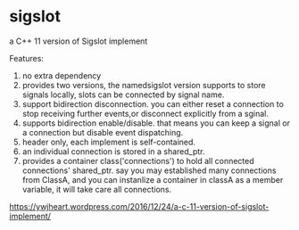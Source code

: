 # sigslot
a C++ 11 version of Sigslot implement

Features:
1. no extra dependency  
2. provides two versions, the namedsigslot version supports 
to store signals locally, slots can be connected by signal name.  
3. support bidirection disconnection. you can either reset a connection to stop receiving further events,or disconnect explicitly from a sginal.  
4. supports bidirection enable/disable. that means you can keep a signal or a connection but disable event dispatching.  
5. header only, each implement is self-contained.  
6. an individual connection is stored in a shared_ptr.  
7. provides a container class('connections') to hold all connected connections' shared_ptr.
say you may established many connections from ClassA, and you can instanlize a container in classA as a member variable, it will take care all connections.   

https://ywjheart.wordpress.com/2016/12/24/a-c-11-version-of-sigslot-implement/